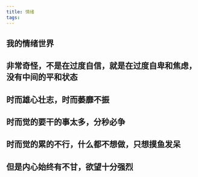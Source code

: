 ```yaml
---
title: 情绪
tags:
---
```


## 我的情绪世界
## 非常奇怪，不是在过度自信，就是在过度自卑和焦虑，没有中间的平和状态
## 时而雄心壮志，时而萎靡不振
## 时而觉的要干的事太多，分秒必争
## 时而觉的累的不行，什么都不想做，只想摸鱼发呆
## 但是内心始终有不甘，欲望十分强烈
